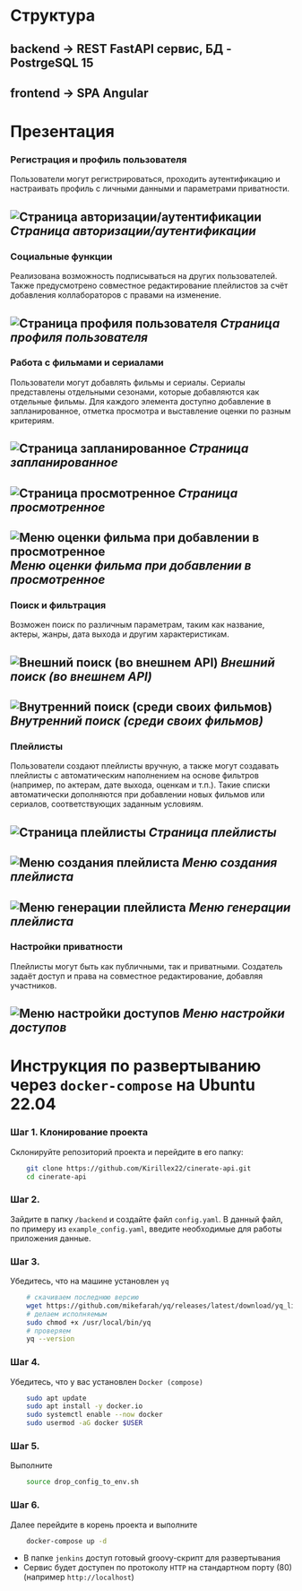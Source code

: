 # Структура

## backend -> REST FastAPI сервиc, БД - PostrgeSQL 15
## frontend -> SPA Angular 

# Презентация

### Регистрация и профиль пользователя
Пользователи могут регистрироваться, проходить аутентификацию и настраивать профиль с личными данными и параметрами приватности.

![Страница авторизации/аутентификации](docs/auth.png)
*Страница авторизации/аутентификации*   
---
### Социальные функции
Реализована возможность подписываться на других пользователей. Также предусмотрено совместное редактирование плейлистов за счёт добавления коллабораторов с правами на изменение.

![Страница профиля пользователя](docs/profile.png)
*Страница профиля пользователя*   
---
### Работа с фильмами и сериалами
Пользователи могут добавлять фильмы и сериалы. Сериалы представлены отдельными сезонами, которые добавляются как отдельные фильмы. Для каждого элемента доступно добавление в запланированное, отметка просмотра и выставление оценки по разным критериям.

![Страница запланированное](docs/plane.png)
*Страница запланированное*   
---
![Страница просмотренное](docs/watched.png)
*Страница просмотренное*   
---
![Меню оценки фильма при добавлении в просмотренное](docs/rate.png)
*Меню оценки фильма при добавлении в просмотренное*   
---
### Поиск и фильтрация
Возможен поиск по различным параметрам, таким как название, актеры, жанры, дата выхода и другим характеристикам.

![Внешний поиск (во внешнем API)](docs/external_search.png)
*Внешний поиск (во внешнем API)*   
---
![Внутренний поиск (среди своих фильмов)](docs/inner_search.png)
*Внутренний поиск (среди своих фильмов)*   
---
### Плейлисты
Пользователи создают плейлисты вручную, а также могут создавать плейлисты с автоматическим наполнением на основе фильтров (например, по актерам, дате выхода, оценкам и т.п.). Такие списки автоматически дополняются при добавлении новых фильмов или сериалов, соответствующих заданным условиям.

![Страница плейлисты](docs/playlists.png)
*Страница плейлисты*   
---
![Меню создания плейлиста](docs/playlist_create_menu.png)
*Меню создания плейлиста*   
---
![Меню генерации плейлиста](docs/playlist_generate_menu.png)
*Меню генерации плейлиста*   
---

### Настройки приватности
Плейлисты могут быть как публичными, так и приватными. Создатель задаёт доступ и права на совместное редактирование, добавляя участников.

![Меню настройки доступов](docs/playlist_access_manage_menu.png)
*Меню настройки доступов*   
---

# Инструкция по развертыванию через `docker-compose` на Ubuntu 22.04 

### Шаг 1. Клонирование проекта
Склонируйте репозиторий проекта и перейдите в его папку:

```bash
    git clone https://github.com/Kirillex22/cinerate-api.git
    cd cinerate-api
```

### Шаг 2.
Зайдите в папку `/backend` и создайте файл `config.yaml`. В данный файл, по примеру из `example_config.yaml`, введите необходимые для работы приложения данные.

### Шаг 3.
Убедитесь, что на машине установлен `yq`
```bash
    # скачиваем последнюю версию
    wget https://github.com/mikefarah/yq/releases/latest/download/yq_linux_amd64 -O /usr/local/bin/yq
    # делаем исполняемым
    sudo chmod +x /usr/local/bin/yq
    # проверяем
    yq --version
```
### Шаг 4.
Убедитесь, что у вас установлен `Docker (compose)`
```bash
    sudo apt update
    sudo apt install -y docker.io
    sudo systemctl enable --now docker
    sudo usermod -aG docker $USER
```
### Шаг 5. 
Выполните
```bash
    source drop_config_to_env.sh
```
### Шаг 6.
Далее перейдите в корень проекта и выполните
```bash
    docker-compose up -d 
```

* В папке `jenkins` доступ готовый groovy-скрипт для развертывания
* Сервис будет доступен по протоколу `HTTP` на стандартном порту (80) (например `http://localhost`)
